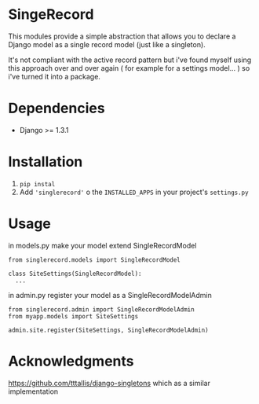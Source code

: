 SingeRecord
===========

This modules provide a simple abstraction that allows you to declare a Django model as a single record model (just like a singleton).

It's not compliant with the active record pattern but i've found myself using this approach over and over again ( for example for a settings model... ) so i've turned it into a package.

Dependencies
============

* Django >= 1.3.1

Installation
============

1. ``pip instal``
2. Add ``'singlerecord'`` o the `INSTALLED_APPS` in your project's ``settings.py`` 


Usage
=====

in models.py make your model extend SingleRecordModel

    from singlerecord.models import SingleRecordModel
    
    class SiteSettings(SingleRecordModel):
      ...

in admin.py register your model as a SingleRecordModelAdmin

    from singlerecord.admin import SingleRecordModelAdmin
    from myapp.models import SiteSettings
            
    admin.site.register(SiteSettings, SingleRecordModelAdmin)

Acknowledgments
===============

https://github.com/tttallis/django-singletons which as a similar implementation
